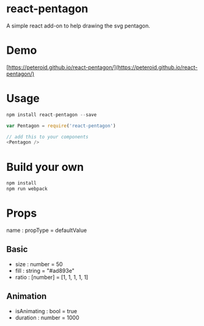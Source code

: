 # react-pentagon
A simple react add-on to help drawing the svg pentagon.

# Demo
[https://peteroid.github.io/react-pentagon/](https://peteroid.github.io/react-pentagon/)

# Usage
```javascript
npm install react-pentagon --save
```

```javascript
var Pentagon = require('react-pentagon')

// add this to your components
<Pentagon />
```


# Build your own
```javascript
npm install
npm run webpack
```

# Props
name : propType = defaultValue

## Basic
- size : number = 50
- fill : string = "#ad893e"
- ratio : [number] = [1, 1, 1, 1, 1]

## Animation
- isAnimating : bool = true
- duration : number = 1000
